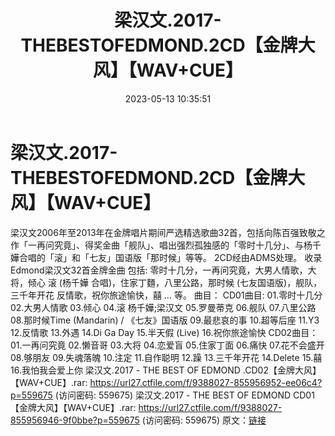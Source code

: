 ﻿---
title: 梁汉文.2017-THEBESTOFEDMOND.2CD【金牌大风】【WAV+CUE】
date: 2023-05-13 10:35:51
categories: WAV车载音乐、镜像
tags: 华语中文
---
# 梁汉文.2017-THEBESTOFEDMOND.2CD【金牌大风】【WAV+CUE】

梁汉文2006年至2013年在金牌唱片期间严选精选歌曲32首，包括向陈百强致敬之作「一再问究竟」、得奖金曲「舰队」、唱出强烈孤独感的「零时十几分」、与杨千嬅合唱的「滚」和「七友」国语版「那时候」等等。
2CD经由ADMS处理。 收录Edmond梁汉文32首金牌金曲 包括: 零时十几分，一再问究竟，大男人情歌，大将，倾心 滚 (杨千嬅
合唱)，住家丁麵，八里公路，那时候 (七友国语版)，舰队，三千年开花 反情歌，祝你旅途愉快，囍 … 等。
曲目：
CD01曲目:
01.零时十几分
02.大男人情歌
03.倾心
04.滚 杨千嬅;梁汉文
05.罗曼蒂克
06.舰队
07.八里公路
08.那时候Time (Mandarin) / 《七友》国语版
09.最悲哀的事
10.超等后座
11.Y3
12.反情歌
13.外遇
14.Di Ga Day
15.半天假 (Live)
16.祝你旅途愉快
CD02曲目：
01.一再问究竟
02.懒音哥
03.大将
04.恋爱盲
05.住家丁面
06.痛快
07.花不会盛开
08.够朋友
09.失魂落魄
10.注定
11.自作聪明
12.躁
13.三千年开花
14.Delete
15.囍
16.我怕我会爱上你
梁汉文.2017 - THE BEST OF EDMOND .CD02【金牌大风】【WAV+CUE】.rar: https://url27.ctfile.com/f/9388027-855956952-ee06c4?p=559675
(访问密码: 559675)
梁汉文.2017 - THE BEST OF EDMOND CD01【金牌大风】【WAV+CUE】.rar: https://url27.ctfile.com/f/9388027-855956946-9f0bbe?p=559675
(访问密码: 559675)
原文：[链接](https://blog.sina.com.cn/s/blog_1647c7e76010311uv.html)